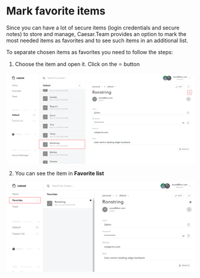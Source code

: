 # Mark favorite items

Since you can have a lot of secure items \(login credentials and secure notes\) to store and manage, Caesar.Team provides an option to mark the most needed items as favorites and to see such items in an additional list.

To separate chosen items as favorites you need to follow the steps: 

1. Choose the item and open it. Click on the ⭐ button

![](../.gitbook/assets/fav-1.png)

2. You can see the item in **Favorite list**

![](../.gitbook/assets/fav-2.png)

